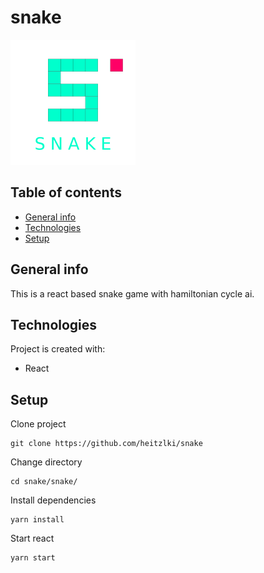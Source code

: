 # snake

![snake logo](https://github.com/heitzlki/snake/blob/main/public/snake-git.png?raw=true)

## Table of contents

- [General info](#general-info)
- [Technologies](#technologies)
- [Setup](#setup)

## General info

This is a react based snake game with hamiltonian cycle ai.

## Technologies

Project is created with:

- React

## Setup

Clone project

```
git clone https://github.com/heitzlki/snake
```

Change directory

```
cd snake/snake/
```

Install dependencies

```
yarn install
```

Start react

```
yarn start
```
